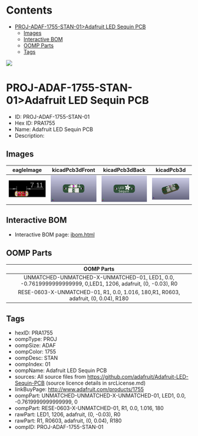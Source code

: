 



Contents
========

* [PROJ-ADAF-1755-STAN-01>Adafruit LED Sequin PCB](#proj-adaf-1755-stan-01adafruit-led-sequin-pcb)
	* [Images](#images)
	* [Interactive BOM](#interactive-bom)
	* [OOMP Parts](#oomp-parts)
	* [Tags](#tags)
  
![][im]
# PROJ-ADAF-1755-STAN-01>Adafruit LED Sequin PCB

- ID: PROJ-ADAF-1755-STAN-01
- Hex ID: PRA1755
- Name: Adafruit LED Sequin PCB
- Description: 

## Images
  
  

|eagleImage|kicadPcb3dFront|kicadPcb3dBack|kicadPcb3d|
| :---: | :---: | :---: | :---: |
|[![eagleImage](eagleImage_140.png)](eagleImage_600.png)|[![kicadPcb3dFront](kicadPcb3dFront_140.png)](kicadPcb3dFront_600.png)|[![kicadPcb3dBack](kicadPcb3dBack_140.png)](kicadPcb3dBack_600.png)|[![kicadPcb3d](kicadPcb3d_140.png)](kicadPcb3d_600.png)|

## Interactive BOM

- Interactive BOM page: [ibom.html](kicad/bom/ibom.html)

## OOMP Parts
  

|OOMP Parts|
| :---: |
|UNMATCHED-UNMATCHED-X-UNMATCHED-01, LED1, 0.0, -0.7619999999999999, 0,LED1, 1206, adafruit, (0, -0.03), R0|
|RESE-0603-X-UNMATCHED-01, R1, 0.0, 1.016, 180,R1, R0603, adafruit, (0, 0.04), R180|

## Tags

- hexID: PRA1755
- oompType: PROJ
- oompSize: ADAF
- oompColor: 1755
- oompDesc: STAN
- oompIndex: 01
- oompName: Adafruit LED Sequin PCB
- sources: All source files from https://github.com/adafruit/Adafruit-LED-Sequin-PCB (source licence details in srcLicense.md)
- linkBuyPage: http://www.adafruit.com/products/1755
- oompPart: UNMATCHED-UNMATCHED-X-UNMATCHED-01, LED1, 0.0, -0.7619999999999999, 0
- oompPart: RESE-0603-X-UNMATCHED-01, R1, 0.0, 1.016, 180
- rawPart: LED1, 1206, adafruit, (0, -0.03), R0
- rawPart: R1, R0603, adafruit, (0, 0.04), R180
- oompID: PROJ-ADAF-1755-STAN-01



[im]: kicadPcb3d_450.png
